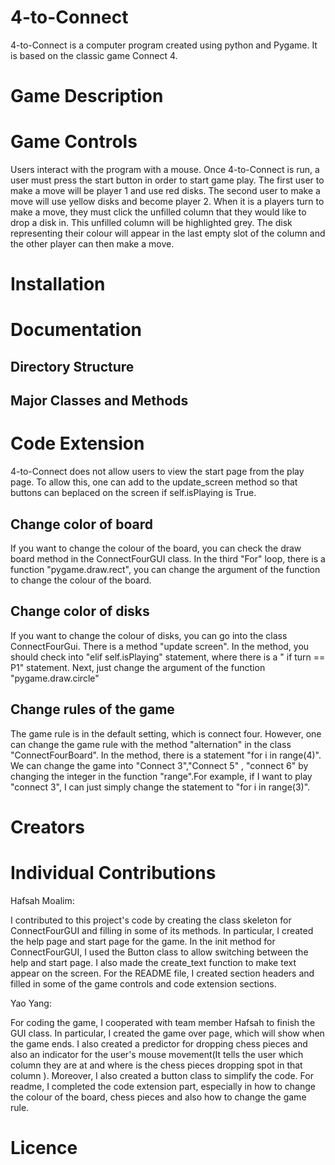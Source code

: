 # 4-to-Connect
4-to-Connect is a computer program created using python and Pygame. It is based on the classic game Connect 4.

# Game Description

# Game Controls
Users interact with the program with a mouse. Once 4-to-Connect is run, a user must press the start button in order to start game play. The first user to make a move will be player 1 and use red disks. The second user to make a move will use yellow disks and become player 2. When it is a players turn to make a move, they must click the unfilled column that they would like to drop a disk in. This unfilled column will be highlighted grey. The disk representing their colour will appear in the last empty slot of the column and the other player can then make a move.


# Installation

# Documentation
## Directory Structure
	
## Major Classes and Methods

# Code Extension

4-to-Connect does not allow users to view the start page from the play page. To allow this, one can add to the update_screen method so that buttons can beplaced on the screen if self.isPlaying is True.
## Change color of board
If you want to change the colour of the board, you can check the draw board method in the ConnectFourGUI class. In the third "For" loop, there is a function "pygame.draw.rect", you can change the argument of the function to change the colour of the board.
## Change color of disks
If you want to change the colour of disks, you can go into the class ConnectFourGui. There is a method "update screen". In the method, you should check into "elif self.isPlaying" statement, where there is a " if turn == P1" statement. Next, just change the argument of the function "pygame.draw.circle"
## Change rules of the game
The game rule is in the default setting, which is connect four. However, one can change the game rule with the method "alternation" in the class "ConnectFourBoard". In the method, there is a statement "for i in range(4)". We can change the game into "Connect 3","Connect 5" , "connect 6" by changing the integer in the function "range".For example, if I want to play "connect 3", I can just simply change the statement to "for i in range(3)".


# Creators

# Individual Contributions

Hafsah Moalim:

I contributed to this project's code by creating the class skeleton for ConnectFourGUI and filling in some of its methods. In particular, I created the help page and start page for the game. In the init method for ConnectFourGUI, I used the Button class to  allow switching between the help and start page. I also made the create_text function  to make text appear on the screen. For the README file, I created section headers and  filled in some of the game controls and code extension sections.

Yao Yang:

For coding the game, I cooperated with team member Hafsah to finish the GUI class. In particular, I created the game over page, which will show when the game ends. I also created a predictor for dropping chess pieces and also an indicator for the user's mouse movement(It tells the user which column they are at and where is the chess pieces dropping spot in that column ). Moreover, I also created a button class to simplify the code. For readme, I completed the code extension part, especially in how to change the colour of the board, chess pieces and also how to change the game rule.
# Licence
